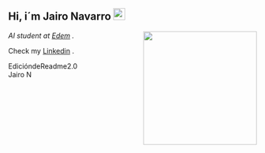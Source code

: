 <h2>Hi, i´m Jairo Navarro <img src="https://github.githubassets.com/images/mona-whisper.gif" height="24" /></h2>
<img align='right' src="https://media.giphy.com/media/836HiJc7pgzy8iNXCn/giphy.gif" width="230" />
<p><em>

AI student at  <a href="https://edem.eu/" >Edem</a> . </em>


Check my 
<a href="https://www.linkedin.com/in/jairo-navarro-9b65b1170?utm_source=share&utm_campaign=share_via&utm_content=profile&utm_medium=ios_app" >Linkedin</a> . </em>


EdicióndeReadme2.0  
Jairo N